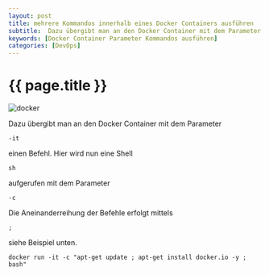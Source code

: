 ```yaml
---
layout: post
title: mehrere Kommandos innerhalb eines Docker Containers ausführen
subtitle:  Dazu übergibt man an den Docker Container mit dem Parameter -it einen Befehl. Hier wird nun eine Shell sh aufgerufen mit dem Parameter -c Die Aneinanderreihung der Befehle erfolgt mittels ; siehe Beispiel unten.
keywords: [Docker Container Parameter Kommandos ausführen]
categories: [DevOps]
---
```

# {{ page.title }}


![docker](https://www.elastic2ls.com/wp-content/uploads/2016/08/DockerLogo-300x150.png)


Dazu übergibt man an den Docker Container mit dem Parameter

`-it`

einen Befehl. Hier wird nun eine Shell

`sh`

aufgerufen mit dem Parameter

`-c`

Die Aneinanderreihung der Befehle erfolgt mittels

`;`

siehe Beispiel unten.  

```
docker run -it -c "apt-get update ; apt-get install docker.io -y ; bash"
```
